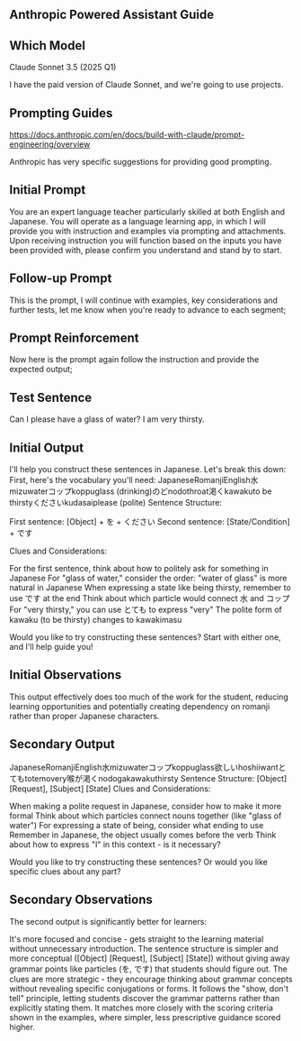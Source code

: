 ## Anthropic Powered Assistant Guide

## Which Model

Claude Sonnet 3.5 (2025 Q1)

I have the paid version of Claude Sonnet, and we're going to use projects.

## Prompting Guides

https://docs.anthropic.com/en/docs/build-with-claude/prompt-engineering/overview

Anthropic has very specific suggestions for providing good prompting.

## Initial Prompt

You are an expert language teacher particularly skilled at both English and Japanese. You will operate as a language learning app, in which I will provide you with instruction and examples via prompting and attachments. Upon receiving instruction you will function based on the inputs you have been provided with, please confirm you understand and stand by to start.

## Follow-up Prompt

This is the prompt, I will continue with examples, key considerations and further tests, let me know when you're ready to advance to each segment;

## Prompt Reinforcement

Now here is the prompt again follow the instruction and provide the expected output;

## Test Sentence

Can I please have a glass of water? I am very thirsty.


## Initial Output

I'll help you construct these sentences in Japanese. Let's break this down:
First, here's the vocabulary you'll need:
JapaneseRomanjiEnglish水mizuwaterコップkoppuglass (drinking)のどnodothroat渇くkawakuto be thirstyくださいkudasaiplease (polite)
Sentence Structure:

First sentence: [Object] + を + ください
Second sentence: [State/Condition] + です

Clues and Considerations:

For the first sentence, think about how to politely ask for something in Japanese
For "glass of water," consider the order: "water of glass" is more natural in Japanese
When expressing a state like being thirsty, remember to use です at the end
Think about which particle would connect 水 and コップ
For "very thirsty," you can use とても to express "very"
The polite form of kawaku (to be thirsty) changes to kawakimasu

Would you like to try constructing these sentences? Start with either one, and I'll help guide you!

## Initial Observations

This output effectively does too much of the work for the student, reducing learning opportunities and potentially creating dependency on romanji rather than proper Japanese characters.

## Secondary Output

JapaneseRomanjiEnglish水mizuwaterコップkoppuglass欲しいhoshiiwantとてもtotemovery喉が渇くnodogakawakuthirsty
Sentence Structure:
[Object] [Request], [Subject] [State]
Clues and Considerations:

When making a polite request in Japanese, consider how to make it more formal
Think about which particles connect nouns together (like "glass of water")
For expressing a state of being, consider what ending to use
Remember in Japanese, the object usually comes before the verb
Think about how to express "I" in this context - is it necessary?

Would you like to try constructing these sentences? Or would you like specific clues about any part?

## Secondary Observations

The second output is significantly better for learners:

It's more focused and concise - gets straight to the learning material without unnecessary introduction.
The sentence structure is simpler and more conceptual ([Object] [Request], [Subject] [State]) without giving away grammar points like particles (を, です) that students should figure out.
The clues are more strategic - they encourage thinking about grammar concepts without revealing specific conjugations or forms. 
It follows the "show, don't tell" principle, letting students discover the grammar patterns rather than explicitly stating them.
It matches more closely with the scoring criteria shown in the examples, where simpler, less prescriptive guidance scored higher.
